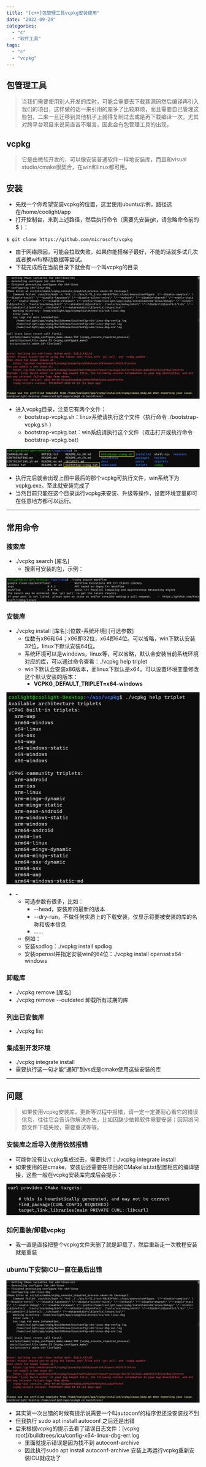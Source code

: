 ```yaml
---
title: "[c++]包管理工具vcpkg安装使用"
date: "2022-09-24"
categories: 
  - "c"
  - "软件工具"
tags: 
  - "c"
  - "vcpkg"
---
```


## 包管理工具

> 当我们需要使用别人开发的库时，可能会需要去下载其源码然后编译再引入我们的项目，这样做的话一来引用的库多了比较麻烦，而且需要自己管理这些包，二来一旦迁移到其他机子上就得复制过去或是再下载编译一次，尤其对跨平台项目来说简直苦不堪言，因此会有包管理工具的出现。

## vcpkg

> 它是由微软开发的，可以像安装普通软件一样地安装库，而且和visual studio/cmake很契合，在win和linux都可用。

## 安装

- 先找一个你希望安装vcpkg的位置，这里使用ubuntu示例，路径选在/home/coolight/app
- 打开控制台，来到上述路径，然后执行命令（需要先安装git，请忽略命令前的 $ ）：

```
$ git clone https://github.com/microsoft/vcpkg
```

- 由于网络原因，可能会拉取失败，如果你能搭梯子最好，不能的话就多试几次或者换wifi/移动数据等尝试。
- 下载完成后在当前目录下就会有一个叫vcpkg的目录

![](images/image.png)

- 进入vcpkg目录，注意它有两个文件：
    - bootstrap-vcpkg.sh：linux系统请执行这个文件（执行命令 ./bootstrap-vcpkg.sh ）
    - bootstrap-vcpkg.bat：win系统请执行这个文件（双击打开或执行命令 bootstrap-vcpkg.bat）

![](images/image-1.png)

- 执行完后就会出现上图中最后的那个vcpkg可执行文件，win系统下为vcpkg.exe。至此就安装完成了
- 当然目前只能在这个目录运行vcpkg来安装、升级等操作，设置环境变量即可在任意地方都可以运行。

* * *

## 常用命令

### 搜索库

- ./vcpkg search \[库名\]
    - 搜索可安装的包，示例：

![](images/image-3-1024x125.png)

### 安装库

- ./vcpkg install \[库名\]:\[位数-系统环境\] \[可选参数\]
    - 位数有x86和64；x86即32位，x64即64位。可以省略，win下默认安装32位，linux下默认安装64位。
    - 系统环境可以是windows，linux等，可以省略，默认会安装当前系统环境对应的库，可以通过命令查看：./vcpkg help triplet
    - win下默认会安装x86版本，而linux下默认是x64。可以设置环境变量修改这个默认安装的版本：
        - **VCPKG\_DEFAULT\_TRIPLET=x64-windows**

![](images/image-2.png)

- \-
    - 可选参数有很多，比如：
        - \--head，安装库的最新的版本
        - \--dry-run，不做任何实质上的下载安装，仅显示将要被安装的库的名称和版本信息
        - ......
    - 例如：
    - 安装spdlog：./vcpkg install spdlog
    - 安装openssl并指定安装win的64位：./vcpkg install openssl:x64-windows

### 卸载库

- ./vcpkg remove \[库名\]
- ./vcpkg remove --outdated 卸载所有过期的库

### 列出已安装库

- ./vcpkg list

### 集成到开发环境

- ./vcpkg integrate install
- 需要执行这一句才能“通知”到vs或是cmake使用这些安装的库

* * *

## 问题

> 如果使用vcpkg安装库，更新等过程中报错，请一定一定要耐心看它的错误信息，往往它会告诉你解决办法，比如因缺少依赖软件需要安装；因网络问题文件下载失败，需要重试等等。

### 安装库之后导入使用依然报错

- 可能你没有让vcpkg集成过去，需要执行：./vcpkg integrate install
- 如果使用的是cmake，安装后还需要在项目的CMakelist.txt配置相应的编译链接，这些一般在vcpkg安装库完成后会提示：

![](images/image-4.png)

### 如何重装/卸载vcpkg

- 我一直是直接把整个vcpkg文件夹删了就是卸载了，然后重新走一次教程安装就是重装

### ubuntu下安装ICU一直在最后出错

![](images/image-1024x649.png)

- 其实第一次出错的时候有提示说需要一个叫autoconf的程序但还没安装找不到
- 但我执行 sudo apt install autoconf 之后还是出错
- 后来根据vcpkg的提示去看了错误日志文件：\[vcpkg root\]/buildtrees/icu/config-x64-linux-dbg-err.log
    - 里面就提示错误是因为找不到 autoconf-archive
    - 因此执行sudo apt install autoconf-archive 安装上再运行vcpkg重新安装ICU就成功了
